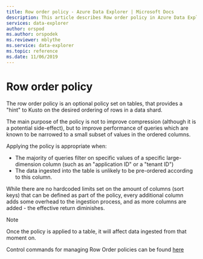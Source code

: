 ```yaml
---
title: Row order policy - Azure Data Explorer | Microsoft Docs
description: This article describes Row order policy in Azure Data Explorer.
services: data-explorer
author: orspod
ms.author: orspodek
ms.reviewer: mblythe
ms.service: data-explorer
ms.topic: reference
ms.date: 11/06/2019
---
```

# Row order policy

The row order policy is an optional policy set on tables, that provides a "hint" to Kusto
on the desired ordering of rows in a data shard.

The main purpose of the policy is not to improve compression (although it is a potential
side-effect), but to improve performance of queries which are known to be narrowed to a
small subset of values in the ordered columns.

Applying the policy is appropriate when:
* The majority of queries filter on specific values of a specific large-dimension column 
  (such as an "application ID" or a "tenant ID")
* The data ingested into the table is unlikely to be pre-ordered according to this column.

While there are no hardcoded limits set on the amount of columns (sort keys) that can be
defined as part of the policy, every additional column adds some overhead to the ingestion
process, and as more columns are added - the effective return diminishes.

> [!NOTE]
> Once the policy is applied to a table, it will affect data ingested from that moment on.

Control commands for managing Row Order policies can be found [here](../management/roworder-policy.md)